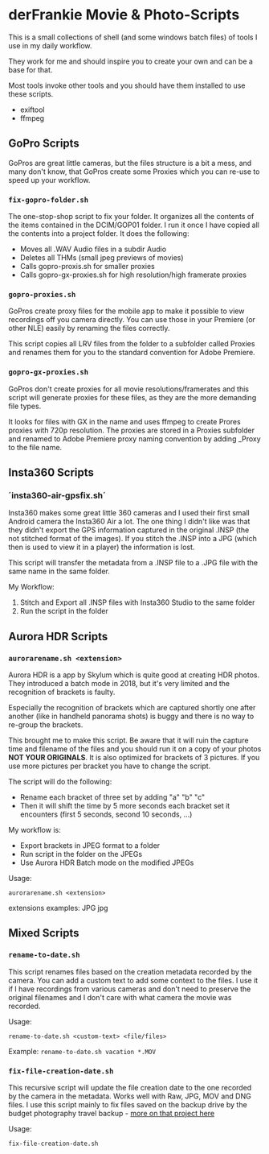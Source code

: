 # derFrankie Movie & Photo-Scripts

This is a small collections of shell (and some windows batch files) of tools I use in my daily workflow.

They work for me and should inspire you to create your own and can be a base for that.

Most tools invoke other tools and you should have them installed to use these scripts.

* exiftool
* ffmpeg 

## GoPro Scripts

GoPros are great little cameras, but the files structure is a bit a mess, and many don't know, that GoPros create some Proxies which you can re-use to speed up your workflow.

### `fix-gopro-folder.sh`

The one-stop-shop script to fix your folder. It organizes all the contents of the items contained in the DCIM/GOP01 folder. I run it once I have copied all the contents into a project folder. It does the following:

* Moves all .WAV Audio files in a subdir Audio
* Deletes all THMs (small jpeg previews of movies)
* Calls gopro-proxis.sh for smaller proxies
* Calls gopro-gx-proxies.sh for high resolution/high framerate proxies


### `gopro-proxies.sh`

GoPros create proxy files for the mobile app to make it possible to view recordings off you camera directly. You can use those in your Premiere (or other NLE) easily by renaming the files correctly.

This script copies all LRV files from the folder to a subfolder called Proxies and renames them for you to the standard convention for Adobe Premiere.

### `gopro-gx-proxies.sh`

GoPros don't create proxies for all movie resolutions/framerates and this script will generate proxies for these files, as they are the more demanding file types. 

It looks for files with GX in the name and uses ffmpeg to create Prores proxies with 720p resolution. The proxies are stored in a Proxies subfolder and renamed to Adobe Premiere proxy naming convention by adding _Proxy to the file name.


## Insta360 Scripts

### ´insta360-air-gpsfix.sh´

Insta360 makes some great little 360 cameras and I used their first small Android camera the Insta360 Air a lot. The one thing I didn't like was that they didn't export the GPS information captured in the original .INSP (the not stitched format of the images). If you stitch the .INSP into a JPG (which then is used to view it in a player) the information is lost.

This script will transfer the metadata from a .INSP file to a .JPG file with the same name in the same folder.

My Workflow:
1. Stitch and Export all .INSP files with Insta360 Studio to the same folder
2. Run the script in the folder

## Aurora HDR Scripts

### `aurorarename.sh <extension>`

Aurora HDR is a app by Skylum which is quite good at creating HDR photos. They introduced a batch mode in 2018, but it's very limited and the recognition of brackets is faulty.

Especially the recognition of brackets which are captured shortly one after another (like in handheld panorama shots) is buggy and there is no way to re-group the brackets.

This brought me to make this script. Be aware that it will ruin the capture time and filename of the files and you should run it on a copy of your photos **NOT YOUR ORIGINALS**. It is also optimized for brackets of 3 pictures. If you use more pictures per bracket you have to change the script.

The script will do the following:
* Rename each bracket of three set by adding "a" "b" "c"
* Then it will shift the time by 5 more seconds each bracket set it encounters (first 5 seconds, second 10 seconds, ...)

My workflow is:

* Export brackets in JPEG format to a folder
* Run script in the folder on the JPEGs
* Use Aurora HDR Batch mode on the modified JPEGs

Usage:
```
aurorarename.sh <extension>
```
extensions examples: JPG jpg

## Mixed Scripts

### `rename-to-date.sh`

This script renames files based on the creation metadata recorded by the camera. You can add a custom text to add some context to the files. I use it if I have recordings from various cameras and don't need to preserve the original filenames and I don't care with what camera the movie was recorded.

Usage:
```
rename-to-date.sh <custom-text> <file/files>
```

Example: `rename-to-date.sh vacation *.MOV`


### `fix-file-creation-date.sh`

This recursive script will update the file creation date to the one recorded by the camera in the metadata. Works well with Raw, JPG, MOV and DNG files. I use this script mainly to fix files saved on the backup drive by the budget photography travel backup - [more on that project here](https://www.frankie.bz/blog/budget-travel-backup-solution-for-photographers)

Usage:
```
fix-file-creation-date.sh
```

